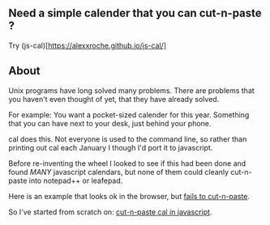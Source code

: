## Need a simple calender that you can cut-n-paste ?

Try (js-cal)[https://alexxroche.github.io/js-cal/]

## About
Unix programs have long solved many problems. There are problems that you haven't even thought of yet, that they have already solved.

For example: You want a pocket-sized calender for this year. Something that you can have next to your desk, just behind your phone.

cal does this. Not everyone is used to the command line, so rather than printing out cal each January I though I'd port it to javascript.

Before re-inventing the wheel I looked to see if this had been done and found *MANY* javascript calendars, but none of them could cleanly
cut-n-paste into notepad++ or leafepad. 

Here is an example that looks ok in the browser, but [fails to cut-n-paste](https://alexxroche.github.io/js-cal/fails_cut-n-paste.html).

So I've started from scratch on: [cut-n-paste cal in javascript](https://alexxroche.github.io/js-cal/).


